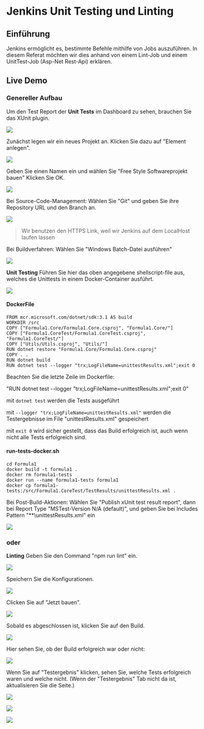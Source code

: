 # Jenkins Unit Testing und Linting

## Einführung

Jenkins ermöglicht es, bestimmte Befehle mithilfe von Jobs auszuführen. In diesem Referat möchten wir dies anhand von 
einem Lint-Job und einem UnitTest-Job (Asp-Net Rest-Api) erklären.

## Live Demo

### Genereller Aufbau

Um den Test Report der **Unit Tests** im Dashboard zu sehen, brauchen Sie das XUnit plugin.

![](https://github.com/NathalieHerzog/AngularLint/blob/main/Images/plugins.png)

Zunächst legen wir ein neues Projekt an. Klicken Sie dazu auf "Element anlegen".

![](https://github.com/NathalieHerzog/AngularLint/blob/main/Images/step1.png)

Geben Sie einen Namen ein und wählen Sie "Free Style Softwareprojekt bauen"
Klicken Sie OK.

![](https://github.com/NathalieHerzog/AngularLint/blob/main/Images/step2.png)

Bei Source-Code-Management:
Wählen Sie "Git" und geben Sie ihre Repository URL und den Branch an.

![](https://github.com/NathalieHerzog/AngularLint/blob/main/Images/step3.png)

> Wir benutzen den HTTPS Link, weil wir Jenkins auf dem LocalHost laufen lassen

Bei Buildverfahren:
Wählen Sie "Windows Batch-Datei ausführen"

![](https://github.com/NathalieHerzog/AngularLint/blob/main/Images/step4.png)

**Unit Testing** Führen Sie hier das oben angegebene shellscript-file aus, welches die Unittests in einem Docker-Container ausführt. 

![](https://github.com/NathalieHerzog/AngularLint/blob/main/Images/step5.png)

#### DockerFile

````
FROM mcr.microsoft.com/dotnet/sdk:3.1 AS build
WORKDIR /src
COPY ["Formula1.Core/Formula1.Core.csproj", "Formula1.Core/"]
COPY ["Formula1.CoreTest/Formula1.CoreTest.csproj", "Formula1.CoreTest/"]
COPY ["Utils/Utils.csproj", "Utils/"]
RUN dotnet restore "Formula1.Core/Formula1.Core.csproj"
COPY . .
RUN dotnet build
RUN dotnet test --logger "trx;LogFileName=unittestResults.xml";exit 0
````

Beachten Sie die letzte Zeile im Dockerfile:

"RUN dotnet test --logger "trx;LogFileName=unittestResults.xml";exit 0"

mit `dotnet test` werden die Tests ausgeführt

mit `--logger "trx;LogFileName=unittestResults.xml"` werden die Testergebnisse im File "unittestResults.xml" gespeichert

mit `exit 0` wird sicher gestellt, dass das Build erfolgreich ist, auch wenn nicht alle Tests erfolgreich sind.

#### run-tests-docker.sh

````shell
cd Formula1
docker build -t formula1 . 
docker rm formula1-tests 
docker run --name formula1-tests formula1 
docker cp formula1-tests:/src/Formula1.CoreTest/TestResults/unittestResults.xml . 
````

Bei Post-Build-Aktionen:
Wählen Sie "Publish xUnit test result report", dann bei Report Type "MSTest-Version N/A (default)", und geben Sie bei Includes Pattern "\*\*\unittestResults.xml" ein

![](https://github.com/NathalieHerzog/AngularLint/blob/main/Images/step6.png)
  
### oder
    
**Linting** Geben Sie den Command "npm run lint" ein.

![](https://github.com/NathalieHerzog/AngularLint/blob/main/Images/step5-lint.PNG)

Speichern Sie die Konfigurationen.

![](https://github.com/NathalieHerzog/AngularLint/blob/main/Images/step7.png)

Clicken Sie auf "Jetzt bauen".

![](https://github.com/NathalieHerzog/AngularLint/blob/main/Images/step8.png)

Sobald es abgeschlossen ist, klicken Sie auf den Build.

![](https://github.com/NathalieHerzog/AngularLint/blob/main/Images/step9.png)

Hier sehen Sie, ob der Build erfolgreich war oder nicht:

![](https://github.com/NathalieHerzog/AngularLint/blob/main/Images/step10.png)

Wenn Sie auf "Testergebnis" klicken, sehen Sie, welche Tests erfolgreich waren und welche nicht. (Wenn der "Testergebnis" Tab nicht da ist, aktualisieren Sie die Seite.)

![](https://github.com/NathalieHerzog/AngularLint/blob/main/Images/step11.png)

![](https://github.com/NathalieHerzog/AngularLint/blob/main/Images/step12.png)

![](https://github.com/NathalieHerzog/AngularLint/blob/main/Images/step13.png)
